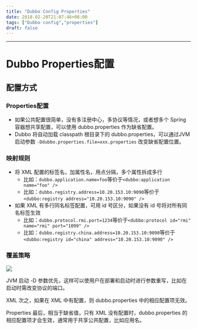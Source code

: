 ```yaml
---
title: "Dubbo Config Properties"
date: 2018-02-20T21:07:46+08:00
tags: ["Dubbo config","properties"]
draft: false
---
```


------------------

# Dubbo Properties配置

## 配置方式

### Properties配置

* 如果公共配置很简单，没有多注册中心，多协议等情况，或者想多个 Spring 容器想共享配置，可以使用 dubbo.properties 作为缺省配置。
* Dubbo 将自动加载 classpath 根目录下的 dubbo.properties，可以通过JVM启动参数 `-Ddubbo.properties.file=xxx.properties` 改变缺省配置位置。

### 映射规则

* 将 XML 配置的标签名，加属性名，用点分隔，多个属性拆成多行
  * 比如：`dubbo.application.name=foo`等价于`<dubbo:application name="foo" />`
  * 比如：`dubbo.registry.address=10.20.153.10:9090`等价于`<dubbo:registry address="10.20.153.10:9090" />`
* 如果 XML 有多行同名标签配置，可用 id 号区分，如果没有 id 号将对所有同名标签生效
  * 比如：`dubbo.protocol.rmi.port=1234`等价于`<dubbo:protocol id="rmi" name="rmi" port="1099" />`
  * 比如：`dubbo.registry.china.address=10.20.153.10:9090`等价于`<dubbo:registry id="china" address="10.20.153.10:9090" />`

### 覆盖策略

![](https://xuxifu-blog-img.oss-cn-beijing-internal.aliyuncs.com/post/dubbo/image/20180302_properties_covert.png)

JVM 启动 -D 参数优先，这样可以使用户在部署和启动时进行参数重写，比如在启动时需改变协议的端口。

XML 次之，如果在 XML 中有配置，则 dubbo.properties 中的相应配置项无效。

Properties 最后，相当于缺省值，只有 XML 没有配置时，dubbo.properties 的相应配置项才会生效，通常用于共享公共配置，比如应用名。